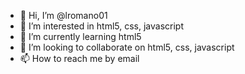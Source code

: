 - 👋 Hi, I’m @lromano01
- 👀 I’m interested in html5, css, javascript
- 🌱 I’m currently learning html5
- 💞️ I’m looking to collaborate on html5, css, javascript
- 📫 How to reach me by email

<!---
lromano01/lromano01 is a ✨ special ✨ repository because its `README.md` (this file) appears on your GitHub profile.
You can click the Preview link to take a look at your changes.
--->
